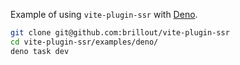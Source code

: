 Example of using `vite-plugin-ssr` with [Deno](https://deno.land).

```bash
git clone git@github.com:brillout/vite-plugin-ssr
cd vite-plugin-ssr/examples/deno/
deno task dev
```
